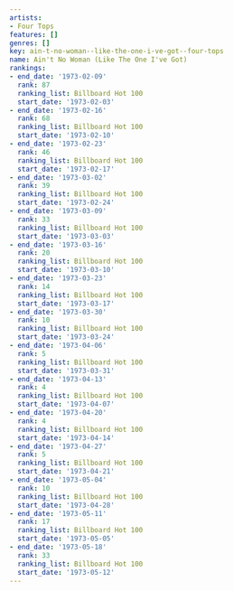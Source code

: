 ```yaml
---
artists:
- Four Tops
features: []
genres: []
key: ain-t-no-woman--like-the-one-i-ve-got--four-tops
name: Ain't No Woman (Like The One I've Got)
rankings:
- end_date: '1973-02-09'
  rank: 87
  ranking_list: Billboard Hot 100
  start_date: '1973-02-03'
- end_date: '1973-02-16'
  rank: 68
  ranking_list: Billboard Hot 100
  start_date: '1973-02-10'
- end_date: '1973-02-23'
  rank: 46
  ranking_list: Billboard Hot 100
  start_date: '1973-02-17'
- end_date: '1973-03-02'
  rank: 39
  ranking_list: Billboard Hot 100
  start_date: '1973-02-24'
- end_date: '1973-03-09'
  rank: 33
  ranking_list: Billboard Hot 100
  start_date: '1973-03-03'
- end_date: '1973-03-16'
  rank: 20
  ranking_list: Billboard Hot 100
  start_date: '1973-03-10'
- end_date: '1973-03-23'
  rank: 14
  ranking_list: Billboard Hot 100
  start_date: '1973-03-17'
- end_date: '1973-03-30'
  rank: 10
  ranking_list: Billboard Hot 100
  start_date: '1973-03-24'
- end_date: '1973-04-06'
  rank: 5
  ranking_list: Billboard Hot 100
  start_date: '1973-03-31'
- end_date: '1973-04-13'
  rank: 4
  ranking_list: Billboard Hot 100
  start_date: '1973-04-07'
- end_date: '1973-04-20'
  rank: 4
  ranking_list: Billboard Hot 100
  start_date: '1973-04-14'
- end_date: '1973-04-27'
  rank: 5
  ranking_list: Billboard Hot 100
  start_date: '1973-04-21'
- end_date: '1973-05-04'
  rank: 10
  ranking_list: Billboard Hot 100
  start_date: '1973-04-28'
- end_date: '1973-05-11'
  rank: 17
  ranking_list: Billboard Hot 100
  start_date: '1973-05-05'
- end_date: '1973-05-18'
  rank: 33
  ranking_list: Billboard Hot 100
  start_date: '1973-05-12'
---
```


